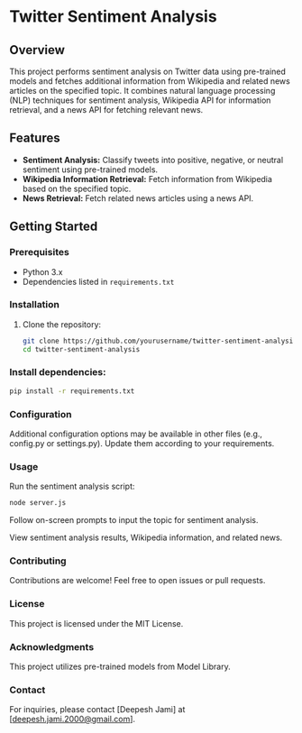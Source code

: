 # Twitter Sentiment Analysis

## Overview
This project performs sentiment analysis on Twitter data using pre-trained models and fetches additional information from Wikipedia and related news articles on the specified topic. It combines natural language processing (NLP) techniques for sentiment analysis, Wikipedia API for information retrieval, and a news API for fetching relevant news.

## Features
- **Sentiment Analysis:** Classify tweets into positive, negative, or neutral sentiment using pre-trained models.
- **Wikipedia Information Retrieval:** Fetch information from Wikipedia based on the specified topic.
- **News Retrieval:** Fetch related news articles using a news API.

## Getting Started
### Prerequisites
- Python 3.x
- Dependencies listed in `requirements.txt`

### Installation
1. Clone the repository:
   ```bash
   git clone https://github.com/yourusername/twitter-sentiment-analysis.git
   cd twitter-sentiment-analysis
### Install dependencies:
   ```bash
   pip install -r requirements.txt
```
### Configuration
Additional configuration options may be available in other files (e.g., config.py or settings.py). Update them according to your requirements.
### Usage
Run the sentiment analysis script:
```bash
node server.js
```
Follow on-screen prompts to input the topic for sentiment analysis.

View sentiment analysis results, Wikipedia information, and related news.

### Contributing
Contributions are welcome! Feel free to open issues or pull requests.

### License
This project is licensed under the MIT License.

### Acknowledgments
This project utilizes pre-trained models from Model Library.
### Contact
For inquiries, please contact [Deepesh Jami] at [deepesh.jami.2000@gmail.com].
 
